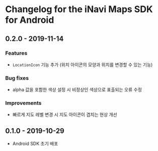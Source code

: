 # Changelog for the iNavi Maps SDK for Android

## 0.2.0 - 2019-11-14

### Features
 - `LocationIcon` 기능 추가 (위치 아이콘의 모양과 위치를 변경할 수 있는 기능)

### Bug fixes
 - alpha 값을 포함한 색상 설정 시 비정상인 색상으로 표출되는 오류 수정
 
### Improvements
 - 빠르게 지도 레벨 변경 시 지도 아이콘이 겹치는 현상 개선

## 0.1.0 - 2019-10-29
- Android SDK 초기 배포